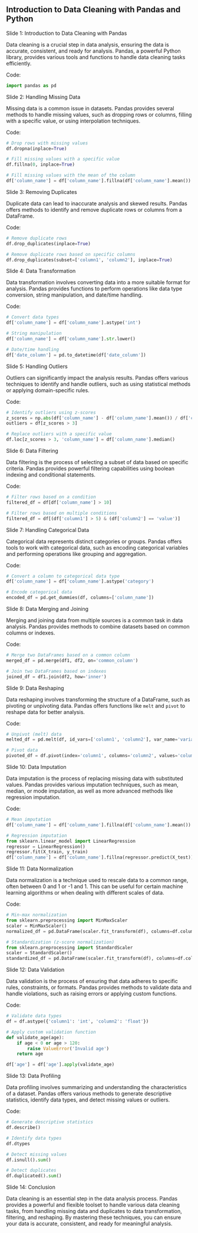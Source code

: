 ## Introduction to Data Cleaning with Pandas and Python

Slide 1: Introduction to Data Cleaning with Pandas

Data cleaning is a crucial step in data analysis, ensuring the data is accurate, consistent, and ready for analysis. Pandas, a powerful Python library, provides various tools and functions to handle data cleaning tasks efficiently.

Code:

```python
import pandas as pd
```

Slide 2: Handling Missing Data

Missing data is a common issue in datasets. Pandas provides several methods to handle missing values, such as dropping rows or columns, filling with a specific value, or using interpolation techniques.

Code:

```python
# Drop rows with missing values
df.dropna(inplace=True)

# Fill missing values with a specific value
df.fillna(0, inplace=True)

# Fill missing values with the mean of the column
df['column_name'] = df['column_name'].fillna(df['column_name'].mean())
```

Slide 3: Removing Duplicates

Duplicate data can lead to inaccurate analysis and skewed results. Pandas offers methods to identify and remove duplicate rows or columns from a DataFrame.

Code:

```python
# Remove duplicate rows
df.drop_duplicates(inplace=True)

# Remove duplicate rows based on specific columns
df.drop_duplicates(subset=['column1', 'column2'], inplace=True)
```

Slide 4: Data Transformation

Data transformation involves converting data into a more suitable format for analysis. Pandas provides functions to perform operations like data type conversion, string manipulation, and date/time handling.

Code:

```python
# Convert data types
df['column_name'] = df['column_name'].astype('int')

# String manipulation
df['column_name'] = df['column_name'].str.lower()

# Date/time handling
df['date_column'] = pd.to_datetime(df['date_column'])
```

Slide 5: Handling Outliers

Outliers can significantly impact the analysis results. Pandas offers various techniques to identify and handle outliers, such as using statistical methods or applying domain-specific rules.

Code:

```python
# Identify outliers using z-scores
z_scores = np.abs(df['column_name'] - df['column_name'].mean()) / df['column_name'].std()
outliers = df[z_scores > 3]

# Replace outliers with a specific value
df.loc[z_scores > 3, 'column_name'] = df['column_name'].median()
```

Slide 6: Data Filtering

Data filtering is the process of selecting a subset of data based on specific criteria. Pandas provides powerful filtering capabilities using boolean indexing and conditional statements.

Code:

```python
# Filter rows based on a condition
filtered_df = df[df['column_name'] > 10]

# Filter rows based on multiple conditions
filtered_df = df[(df['column1'] > 5) & (df['column2'] == 'value')]
```

Slide 7: Handling Categorical Data

Categorical data represents distinct categories or groups. Pandas offers tools to work with categorical data, such as encoding categorical variables and performing operations like grouping and aggregation.

Code:

```python
# Convert a column to categorical data type
df['column_name'] = df['column_name'].astype('category')

# Encode categorical data
encoded_df = pd.get_dummies(df, columns=['column_name'])
```

Slide 8: Data Merging and Joining

Merging and joining data from multiple sources is a common task in data analysis. Pandas provides methods to combine datasets based on common columns or indexes.

Code:

```python
# Merge two DataFrames based on a common column
merged_df = pd.merge(df1, df2, on='common_column')

# Join two DataFrames based on indexes
joined_df = df1.join(df2, how='inner')
```

Slide 9: Data Reshaping

Data reshaping involves transforming the structure of a DataFrame, such as pivoting or unpivoting data. Pandas offers functions like `melt` and `pivot` to reshape data for better analysis.

Code:

```python
# Unpivot (melt) data
melted_df = pd.melt(df, id_vars=['column1', 'column2'], var_name='variable', value_name='value')

# Pivot data
pivoted_df = df.pivot(index='column1', columns='column2', values='column3')
```

Slide 10: Data Imputation

Data imputation is the process of replacing missing data with substituted values. Pandas provides various imputation techniques, such as mean, median, or mode imputation, as well as more advanced methods like regression imputation.

Code:

```python
# Mean imputation
df['column_name'] = df['column_name'].fillna(df['column_name'].mean())

# Regression imputation
from sklearn.linear_model import LinearRegression
regressor = LinearRegression()
regressor.fit(X_train, y_train)
df['column_name'] = df['column_name'].fillna(regressor.predict(X_test))
```

Slide 11: Data Normalization

Data normalization is a technique used to rescale data to a common range, often between 0 and 1 or -1 and 1. This can be useful for certain machine learning algorithms or when dealing with different scales of data.

Code:

```python
# Min-max normalization
from sklearn.preprocessing import MinMaxScaler
scaler = MinMaxScaler()
normalized_df = pd.DataFrame(scaler.fit_transform(df), columns=df.columns)

# Standardization (z-score normalization)
from sklearn.preprocessing import StandardScaler
scaler = StandardScaler()
standardized_df = pd.DataFrame(scaler.fit_transform(df), columns=df.columns)
```

Slide 12: Data Validation

Data validation is the process of ensuring that data adheres to specific rules, constraints, or formats. Pandas provides methods to validate data and handle violations, such as raising errors or applying custom functions.

Code:

```python
# Validate data types
df = df.astype({'column1': 'int', 'column2': 'float'})

# Apply custom validation function
def validate_age(age):
    if age < 0 or age > 120:
        raise ValueError('Invalid age')
    return age

df['age'] = df['age'].apply(validate_age)
```

Slide 13: Data Profiling

Data profiling involves summarizing and understanding the characteristics of a dataset. Pandas offers various methods to generate descriptive statistics, identify data types, and detect missing values or outliers.

Code:

```python
# Generate descriptive statistics
df.describe()

# Identify data types
df.dtypes

# Detect missing values
df.isnull().sum()

# Detect duplicates
df.duplicated().sum()
```

Slide 14: Conclusion

Data cleaning is an essential step in the data analysis process. Pandas provides a powerful and flexible toolset to handle various data cleaning tasks, from handling missing data and duplicates to data transformation, filtering, and reshaping. By mastering these techniques, you can ensure your data is accurate, consistent, and ready for meaningful analysis.
